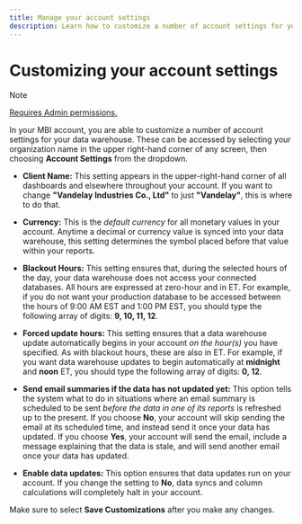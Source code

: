 ```yaml
---
title: Manage your account settings
description: Learn how to customize a number of account settings for your data warehouse.
---
```

# Customizing your account settings

>[!NOTE]
>
>[Requires Admin permissions.](../../administrator/user-management/user-management.md)

In your MBI account, you are able to customize a number of account settings for your data warehouse. These can be accessed by selecting your organization name in the upper right-hand corner of any screen, then choosing **Account Settings** from the dropdown.

* **Client Name:** This setting appears in the upper-right-hand corner of all dashboards and elsewhere throughout your account. If you want to change **"Vandelay Industries Co., Ltd"** to just **"Vandelay"**, this is where to do that.

* **Currency:** This is the *default currency* for all monetary values in your account. Anytime a decimal or currency value is synced into your data warehouse, this setting determines the symbol placed before that value within your reports.

* **Blackout Hours:** This setting ensures that, during the selected hours of the day, your data warehouse does not access your connected databases. All hours are expressed at zero-hour and in ET. For example, if you do not want your production database to be accessed between the hours of 9:00 AM EST and 1:00 PM EST, you should type the following array of digits: **9, 10, 11, 12**.

* **Forced update hours:** This setting ensures that a data warehouse update automatically begins in your account *on the hour(s)* you have specified. As with blackout hours, these are also in ET. For example, if you want data warehouse updates to begin automatically at **midnight** and **noon** ET, you should type the following array of digits: **0, 12**.

* **Send email summaries if the data has not updated yet:** This option tells the system what to do in situations where an email summary is scheduled to be sent *before the data in one of its reports* is refreshed up to the present. If you choose **No**, your account will skip sending the email at its scheduled time, and instead send it once your data has updated. If you choose **Yes**, your account will send the email, include a message explaining that the data is stale, and will send another email once your data has updated.

* **Enable data updates:** This option ensures that data updates run on your account. If you change the setting to **No**, data syncs and column calculations will completely halt in your account.

Make sure to select **Save Customizations** after you make any changes.
